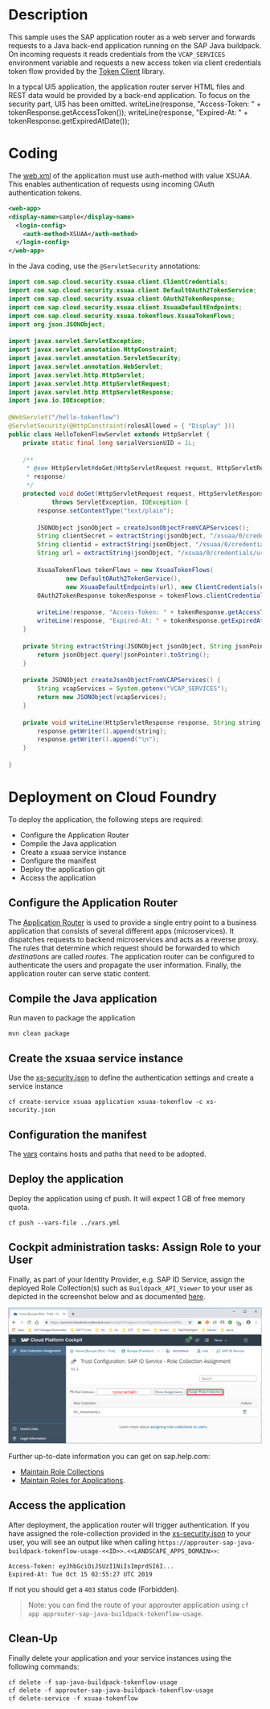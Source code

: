 # Description
This sample uses the SAP application router as a web server and forwards requests to a Java back-end application running
on the SAP Java buildpack. On incoming requests it reads credentials from the `VCAP_SERVICES` environment variable and
requests a new access token via client credentials token flow provided by the [Token Client](../../token-client/)
library.

In a typcal UI5 application, the application router server HTML files and REST data would be provided by a 
back-end application. To focus on the security part, UI5 has been omitted.
		writeLine(response, "Access-Token: " + tokenResponse.getAccessToken());
		writeLine(response, "Expired-At: " + tokenResponse.getExpiredAtDate());

# Coding
The [web.xml](src/main/webapp/WEB-INF/web.xml) of the application must use auth-method with value XSUAA. 
This enables authentication of requests using incoming OAuth authentication tokens.

```xml
<web-app>
<display-name>sample</display-name>
  <login-config> 
    <auth-method>XSUAA</auth-method>
  </login-config> 
</web-app> 
```

In the Java coding, use the `@ServletSecurity` annotations:
```java
import com.sap.cloud.security.xsuaa.client.ClientCredentials;
import com.sap.cloud.security.xsuaa.client.DefaultOAuth2TokenService;
import com.sap.cloud.security.xsuaa.client.OAuth2TokenResponse;
import com.sap.cloud.security.xsuaa.client.XsuaaDefaultEndpoints;
import com.sap.cloud.security.xsuaa.tokenflows.XsuaaTokenFlows;
import org.json.JSONObject;

import javax.servlet.ServletException;
import javax.servlet.annotation.HttpConstraint;
import javax.servlet.annotation.ServletSecurity;
import javax.servlet.annotation.WebServlet;
import javax.servlet.http.HttpServlet;
import javax.servlet.http.HttpServletRequest;
import javax.servlet.http.HttpServletResponse;
import java.io.IOException;

@WebServlet("/hello-tokenflow")
@ServletSecurity(@HttpConstraint(rolesAllowed = { "Display" }))
public class HelloTokenFlowServlet extends HttpServlet {
	private static final long serialVersionUID = 1L;

	/**
	 * @see HttpServlet#doGet(HttpServletRequest request, HttpServletResponse
	 * response)
	 */
	protected void doGet(HttpServletRequest request, HttpServletResponse response)
			throws ServletException, IOException {
		response.setContentType("text/plain");

		JSONObject jsonObject = createJsonObjectFromVCAPServices();
		String clientSecret = extractString(jsonObject, "/xsuaa/0/credentials/clientsecret");
		String clientid = extractString(jsonObject, "/xsuaa/0/credentials/clientid");
		String url = extractString(jsonObject, "/xsuaa/0/credentials/url");

		XsuaaTokenFlows tokenFlows = new XsuaaTokenFlows(
				new DefaultOAuth2TokenService(),
				new XsuaaDefaultEndpoints(url), new ClientCredentials(clientid, clientSecret));
		OAuth2TokenResponse tokenResponse = tokenFlows.clientCredentialsTokenFlow().execute();

		writeLine(response, "Access-Token: " + tokenResponse.getAccessToken());
		writeLine(response, "Expired-At: " + tokenResponse.getExpiredAtDate());
	}

	private String extractString(JSONObject jsonObject, String jsonPointer) {
		return jsonObject.query(jsonPointer).toString();
	}

	private JSONObject createJsonObjectFromVCAPServices() {
		String vcapServices = System.getenv("VCAP_SERVICES");
		return new JSONObject(vcapServices);
	}

	private void writeLine(HttpServletResponse response, String string) throws IOException {
		response.getWriter().append(string);
		response.getWriter().append("\n");
	}

}
```

# Deployment on Cloud Foundry
To deploy the application, the following steps are required:
- Configure the Application Router
- Compile the Java application
- Create a xsuaa service instance
- Configure the manifest
- Deploy the application
git
- Access the application

## Configure the Application Router
The [Application Router](./approuter/package.json) is used to provide a single entry point to a business application that consists of several different apps (microservices). It dispatches requests to backend microservices and acts as a reverse proxy. The rules that determine which request should be forwarded to which _destinations_ are called _routes_. The application router can be configured to authenticate the users and propagate the user information. Finally, the application router can serve static content.

## Compile the Java application
Run maven to package the application
```shell
mvn clean package
```

## Create the xsuaa service instance
Use the [xs-security.json](./xs-security.json) to define the authentication settings and create a service instance
```shell
cf create-service xsuaa application xsuaa-tokenflow -c xs-security.json
```

## Configuration the manifest
The [vars](../vars.yml) contains hosts and paths that need to be adopted.

## Deploy the application
Deploy the application using cf push. It will expect 1 GB of free memory quota.

```shell
cf push --vars-file ../vars.yml
```

## Cockpit administration tasks: Assign Role to your User
Finally, as part of your Identity Provider, e.g. SAP ID Service, assign the deployed Role Collection(s) such as `Buildpack_API_Viewer` to your user as depicted in the screenshot below and as documented [here](https://help.sap.com/viewer/65de2977205c403bbc107264b8eccf4b/Cloud/en-US/9e1bf57130ef466e8017eab298b40e5e.html).

![](../images/SAP_CP_Cockpit_AssignRoleCollectionToUser.png)

Further up-to-date information you can get on sap.help.com:
- [Maintain Role Collections](https://help.sap.com/viewer/65de2977205c403bbc107264b8eccf4b/Cloud/en-US/d5f1612d8230448bb6c02a7d9c8ac0d1.html)
- [Maintain Roles for Applications](https://help.sap.com/viewer/65de2977205c403bbc107264b8eccf4b/Cloud/en-US/7596a0bdab4649ac8a6f6721dc72db19.html).

## Access the application
After deployment, the application router will trigger authentication. If you have assigned the role-collection provided in the [xs-security.json](./xs-security.json) to your user, you will see an output like when calling `https://approuter-sap-java-buildpack-tokenflow-usage-<<ID>>.<<LANDSCAPE_APPS_DOMAIN>>`:

```
Access-Token: eyJhbGciOiJSUzI1NiIsImprdSI6I...
Expired-At: Tue Oct 15 02:55:27 UTC 2019
```
If not you should get a `403` status code (Forbidden).

> Note: you can find the route of your approuter application using `cf app approuter-sap-java-buildpack-tokenflow-usage`.

## Clean-Up

Finally delete your application and your service instances using the following commands:
```
cf delete -f sap-java-buildpack-tokenflow-usage
cf delete -f approuter-sap-java-buildpack-tokenflow-usage
cf delete-service -f xsuaa-tokenflow
```